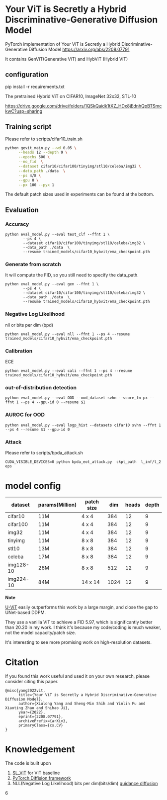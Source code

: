 
# Your ViT is Secretly a Hybrid Discriminative-Generative Diffusion Model

PyTorch implementation of Your ViT is Secretly a Hybrid Discriminative-Generative Diffusion Model https://arxiv.org/abs/2208.07791

It contains GenViT(Generative ViT) and HybViT (Hybrid ViT)

## configuration
pip install -r requirements.txt

The pretrained Hybrid ViT on CIFAR10, ImageNet 32x32, STL-10

https://drive.google.com/drive/folders/1QSkQaidk1tXZ_HDx8jEdnhQpBTSmckwC?usp=sharing 

## Training script

Please refer to scripts/cifar10_train.sh

```bash
python gevit_main.py --wd 0.05 \
      --heads 12 --depth 9 \
      --epochs 500 \
      --no_fid  \
      --dataset cifar10/cifar100/tinyimg/stl10/celeba/img32 \
      --data_path ./data  \
      --ps 4/8 \
      --gpu 0 \
      --px 100 --pyx 1
```
The default patch sizes used in experiments can be found at the bottom.

## Evaluation

### Accuracy

```shell
python eval_model.py --eval test_clf --ffnt 1 \
        --ps 4 \
        --dataset cifar10/cifar100/tinyimg/stl10/celeba/img32 \
        --data_path ./data  \
        --resume trained_models/cifar10_hybvit/ema_checkpoint.pth 
```

### Generate from scratch

It will compute the FID, so you still need to specify the data_path.

```shell
python eval_model.py --eval gen --ffnt 1 \
        --ps 4 \
        --dataset cifar10/cifar100/tinyimg/stl10/celeba/img32 \
        --data_path ./data  \
        --resume trained_models/cifar10_hybvit/ema_checkpoint.pth 
```


### Negative Log Likelihood 

nll or bits per dim (bpd)

```shell
python eval_model.py --eval nll --ffnt 1 --ps 4 --resume trained_models/cifar10_hybvit/ema_checkpoint.pth
```

### Calibration

ECE

```shell
python eval_model.py --eval cali --ffnt 1 --ps 4 --resume trained_models/cifar10_hybvit/ema_checkpoint.pth
```

### out-of-distribution detection

```shell
python eval_model.py --eval OOD --ood_dataset svhn --score_fn px --ffnt 1 --ps 4 --gpu-id 0 --resume $1 
```

### AUROC for OOD

```shell
python eval_model.py --eval logp_hist --datasets cifar10 svhn --ffnt 1 --ps 4 --resume $1 --gpu-id 0
```


### Attack

Please refer to scripts/bpda_attack.sh

```shell
CUDA_VISIBLE_DEVICES=0 python bpda_eot_attack.py  ckpt_path  l_inf/l_2  eps
```

# model config

| dataset   | params(Million) | patch size | dim        | heads | depth |
|-----------|-----------------|------------|------------|-------|-------|
| cifar10   | 11M             | 4 x 4      | 384        | 12    |   9   |
| cifar100  | 11M             | 4 x 4      | 384        | 12    |   9   |
| img32     | 11M             | 4 x 4      | 384        | 12    |   9   |
| tinyimg   | 11M             | 8 x 8      | 384        | 12    |   9   |
| stl10     | 13M             | 8 x 8      | 384        | 12    |   9   |
| celeba    | 17M             | 8 x 8      | 384        | 12    |   9   |
| img128-10 | 26M             | 8 x 8      | 512        | 12    |   9   |
| img224-10 | 84M             | 14 x 14    | 1024       | 12    |   9   |

**Note**

[U-ViT](https://arxiv.org/abs/2209.12152) easily outperforms this work by a large margin, and close the gap to UNet-based DDPM.

They use a vanilla ViT to achieve a FID 5.97, which is significantly better than 20.20 in my work. I think it's because my code/coding is much weaker, not the model capacity/patch size. 

It's interesting to see more promising work on high-resolution datasets.

# Citation

If you found this work useful and used it on your own research, please consider citing this paper.

```
@misc{yang2022vit,
      title={Your ViT is Secretly a Hybrid Discriminative-Generative Diffusion Model}, 
      author={Xiulong Yang and Sheng-Min Shih and Yinlin Fu and Xiaoting Zhao and Shihao Ji},
      year={2022},
      eprint={2208.07791},
      archivePrefix={arXiv},
      primaryClass={cs.CV}
}
```


# Knowledgement

The code is built upon 

1. [SL_ViT](https://github.com/aanna0701/SPT_LSA_ViT) for ViT baseline
2. [PyTorch Diffision framework](https://github.com/lucidrains/denoising-diffusion-pytorch)
3. NLL(Negative Log Likelihood) bits per dim(bits/dim) [guidance diffusion](https://github.com/openai/guided-diffusion/blob/main/guided_diffusion/gaussian_diffusion.py)

6
